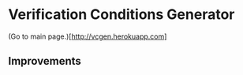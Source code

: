 # Verification Conditions Generator
(Go to main page.)[http://vcgen.herokuapp.com]


## Improvements
